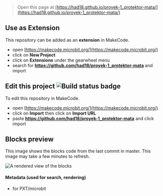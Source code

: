 
> Open this page at [https://had18.github.io/proyek-1_protektor-mata/](https://had18.github.io/proyek-1_protektor-mata/)

## Use as Extension

This repository can be added as an **extension** in MakeCode.

* open [https://makecode.microbit.org/](https://makecode.microbit.org/)
* click on **New Project**
* click on **Extensions** under the gearwheel menu
* search for **https://github.com/had18/proyek-1_protektor-mata** and import

## Edit this project ![Build status badge](https://github.com/had18/proyek-1_protektor-mata/workflows/MakeCode/badge.svg)

To edit this repository in MakeCode.

* open [https://makecode.microbit.org/](https://makecode.microbit.org/)
* click on **Import** then click on **Import URL**
* paste **https://github.com/had18/proyek-1_protektor-mata** and click import

## Blocks preview

This image shows the blocks code from the last commit in master.
This image may take a few minutes to refresh.

![A rendered view of the blocks](https://github.com/had18/proyek-1_protektor-mata/raw/master/.github/makecode/blocks.png)

#### Metadata (used for search, rendering)

* for PXT/microbit
<script src="https://makecode.com/gh-pages-embed.js"></script><script>makeCodeRender("{{ site.makecode.home_url }}", "{{ site.github.owner_name }}/{{ site.github.repository_name }}");</script>
